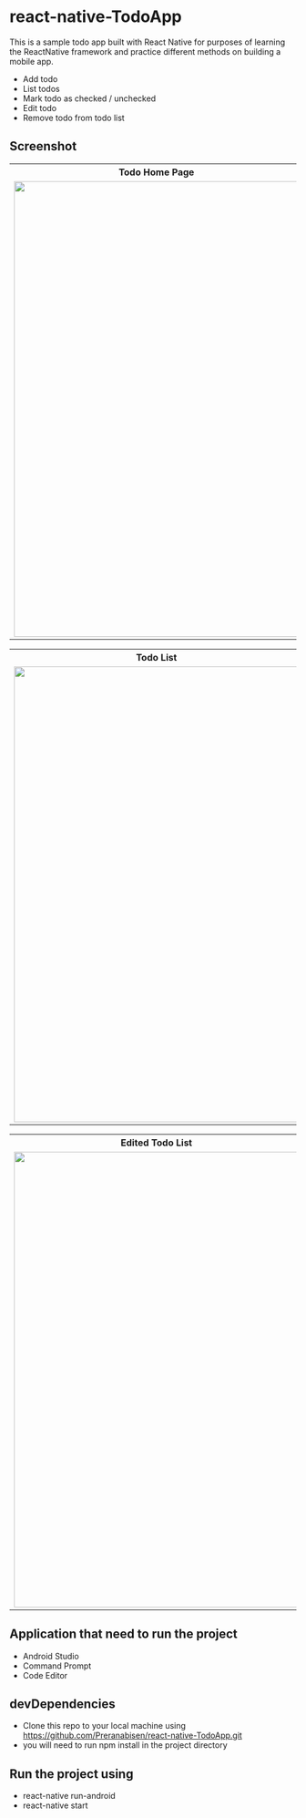 # react-native-TodoApp
This is a sample todo app built with React Native for purposes of learning the ReactNative framework and practice different methods on building a mobile app.
- Add todo
- List todos
- Mark todo as checked / unchecked 
- Edit todo
- Remove todo from todo list
## Screenshot 
<table>
  <tr>
   <th>Todo Home Page</th>
   <th>Add Todo List</th>
  </tr>
  <tr>
    <td><img src="https://user-images.githubusercontent.com/61933510/107326676-ddfd3480-6ad1-11eb-91af-8dd1d77a4240.png" width="500" height="800"></td>
    <td><img src="https://user-images.githubusercontent.com/61933510/107326815-14d34a80-6ad2-11eb-84be-baa8e1dc3935.png" width="500" height="800">
    </td>
  </tr>
</table>

<table>
  <tr>
   <th>Todo List</th>
   <th>Edit Todo</th>
  </tr>
  <tr>
    <td><img src="https://user-images.githubusercontent.com/61933510/107326832-1bfa5880-6ad2-11eb-9948-f62fbc08acc5.png" width="500" height="800"></td>
    <td><img src="https://user-images.githubusercontent.com/61933510/107326841-20267600-6ad2-11eb-9a83-52474f7753ce.png" width="500" height="800"></td>
  </tr>
</table>

<table>
  <tr>
   <th>Edited Todo List</th>
   <th>Delete Todo</th>
  </tr>
  <tr>
    <td><img src="https://user-images.githubusercontent.com/61933510/107330942-3c2d1600-6ad8-11eb-9b86-46db37c57323.png" width="500" height="800"></td>
    <td><img src="https://user-images.githubusercontent.com/61933510/107330418-882b8b00-6ad7-11eb-9118-e28c909c3abd.png" width="500" height="800"></td>
  </tr>
</table>

## Application that need to run the project
- Android Studio
- Command Prompt
- Code Editor 
## devDependencies
- Clone this repo to your local machine using https://github.com/Preranabisen/react-native-TodoApp.git
- you will need to run npm install in the project directory
## Run the project using 
- react-native run-android
- react-native start 
